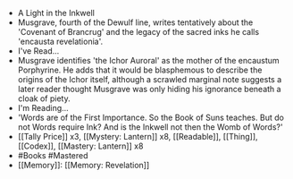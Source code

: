 - A Light in the Inkwell
- Musgrave, fourth of the Dewulf line, writes tentatively about the 'Covenant of Brancrug' and the legacy of the sacred inks he calls 'encausta revelationia'.
- I've Read...
- Musgrave identifies 'the Ichor Auroral' as the mother of the encaustum Porphyrine. He adds that it would be blasphemous to describe the origins of the Ichor itself, although a scrawled marginal note suggests a later reader thought Musgrave was only hiding his ignorance beneath a cloak of piety.
- I'm Reading...
- 'Words are of the First Importance. So the Book of Suns teaches. But do not Words require Ink? And is the Inkwell not then the Womb of Words?'
- [[Tally Price]] x3, [[Mystery: Lantern]] x8, [[Readable]], [[Thing]], [[Codex]], [[Mastery: Lantern]] x8
- #Books #Mastered
- [[Memory]]: [[Memory: Revelation]]